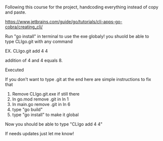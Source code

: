 Following this course for the project, handcoding everything instead of copy and paste.

https://www.jetbrains.com/guide/go/tutorials/cli-apps-go-cobra/creating_cli/

Run "go install" in terminal to use the exe globaly!
you shuold be able to type CLIgo.git with any command

EX. CLIgo.git add 4 4

addition of 4 and 4 equals 8.

Executed

If you don't want to type .git at the end here are simple instructions to fix that
1. Remove CLIgo.git.exe if still there
2. In go.mod remove .git in ln 1
3. In main.go remove .git in ln 6
4. type "go build"
5. type "go install" to make it global

Now you should be able to type "CLIgo add 4 4"

If needs updates just let me know!